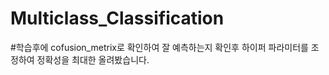 # Multiclass_Classification

#학습후에 cofusion_metrix로 확인하여 잘 예측하는지 확인후 하이퍼 파라미터를 조정하여 정확성을 최대한 올려봤습니다.
